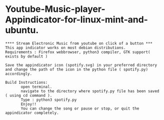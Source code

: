 # Youtube-Music-player-Appindicator-for-linux-mint-and-ubuntu.
    **** Stream Electronic Music from youtube on click of a button ***
    This app indicator works on most debian distributions.
    Requirements : Firefox webbrowser, python3 compiler, GTK support( exists by default )
    
    Save the appindicator icon (spotify.svg) in your preferred directory and change the path of the icon in the python file ( spotify.py) accordingly.
    
    Build Instructions:
           open terminal.
           navigate to the directory where spotify.py file has been saved ( using cd command ).
           Type : python3 spotify.py
           Enjoy!!
           You can change the song or pause or stop, or quit the appindicator completely. 
